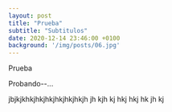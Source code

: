 ```yaml
---
layout: post
title: "Prueba"
subtitle: "Subtitulos"
date: 2020-12-14 23:46:00 +0100
background: '/img/posts/06.jpg'
---
```


Prueba

Probando--...


jbjkjkhkjhkjhkjhkjhkjhkjh jh kjh kj hkj hkj hk jh kj 
